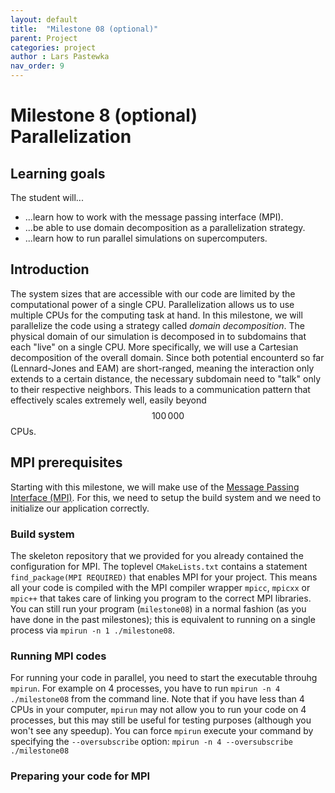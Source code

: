 ```yaml
---
layout: default
title:  "Milestone 08 (optional)"
parent: Project
categories: project
author : Lars Pastewka
nav_order: 9
---
```


# Milestone 8 (optional) <br/> Parallelization

## Learning goals

The student will...
* ...learn how to work with the message passing interface (MPI).
* ...be able to use domain decomposition as a parallelization strategy.
* ...learn how to run parallel simulations on supercomputers.

## Introduction

The system sizes that are accessible with our code are limited by the computational power of a single CPU. Parallelization allows us to use multiple CPUs for the computing task at hand. In this milestone, we will parallelize the code using a strategy called *domain decomposition*. The physical domain of our simulation is decomposed in to subdomains that each "live" on a single CPU. More specifically, we will use a Cartesian decomposition of the overall domain. Since both potential encounterd so far (Lennard-Jones and EAM) are short-ranged, meaning the interaction only extends to a certain distance, the necessary subdomain need to "talk" only to their respective neighbors. This leads to a communication pattern that effectively scales extremely well, easily beyond $$100\,000$$ CPUs.

## MPI prerequisites

Starting with this milestone, we will make use of the [Message Passing Interface (MPI)](https://en.wikipedia.org/wiki/Message_Passing_Interface). For this, we need to setup the build system and we need to initialize our application correctly.

### Build system

The skeleton repository that we provided for you already contained the configuration for MPI. The toplevel `CMakeLists.txt` contains a statement `find_package(MPI REQUIRED)` that enables MPI for your project. This means all your code is compiled with the MPI compiler wrapper `mpicc`, `mpicxx` or `mpic++` that takes care of linking you program to the correct MPI libraries. You can still run your program (`milestone08`) in a normal fashion (as you have done in the past milestones); this is equivalent to running on a single process via `mpirun -n 1 ./milestone08`.

### Running MPI codes

For running your code in parallel, you need to start the executable throuhg `mpirun`. For example on 4 processes, you have to run `mpirun -n 4 ./milestone08` from the command line. Note that if you have less than 4 CPUs in your computer, `mpirun` may not allow you to run your code on 4 processes, but this may still be useful for testing purposes (although you won't see any speedup). You can force `mpirun` execute your command by specifying the `--oversubscribe` option: `mpirun -n 4 --oversubscribe ./milestone08`

### Preparing your code for MPI



